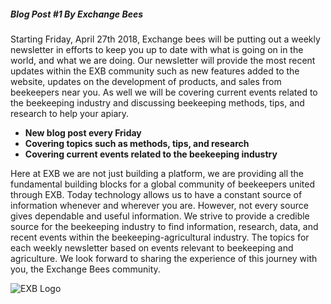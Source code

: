 ##### **Blog Post #1 By Exchange Bees**

Starting Friday, April 27th 2018, Exchange bees will be putting out a weekly newsletter in efforts to keep you up to date with what is going on in the world, and what we are doing. Our newsletter will provide the most recent updates within the EXB community such as new features added to the website, updates on the development of products, and sales from beekeepers near you. As well we will be covering current events related to the beekeeping industry and discussing beekeeping methods, tips, and research to help your apiary. 

* **New blog post every Friday**
* **Covering topics such as methods, tips, and research**
* **Covering current events related to the beekeeping industry**

Here at EXB we are not just building a platform, we are providing all the fundamental building blocks for a global community of beekeepers united through EXB. Today technology allows us to have a constant source of information whenever and wherever you are. However, not every source gives dependable and useful information. We strive to provide a credible source for the beekeeping industry to find information, research, data, and recent events within the beekeeping-agricultural industry. The topics for each weekly newsletter based on events relevant to beekeeping and agriculture. We look forward to sharing the experience of this journey with you, the Exchange Bees community.

![EXB Logo](https://i.imgur.com/8Rv62A0.png)
